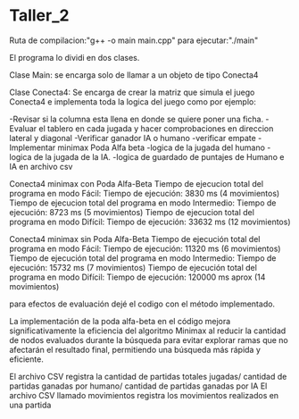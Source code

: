 # Taller_2

Ruta de compilacion:"g++ -o main main.cpp"
para ejecutar:"./main"

El programa lo dividi en dos clases.

Clase Main: se encarga solo de llamar a un objeto de tipo Conecta4

Clase Conecta4: Se encarga de crear la matriz que simula el juego Conecta4 e implementa toda la logica del juego como por ejemplo:

-Revisar si la columna esta llena en donde se quiere poner una ficha.
-Evaluar el tablero en cada jugada y hacer comprobaciones en direccion lateral y diagonal
-Verificar ganador IA o humano
-verificar empate
-Implementar minimax Poda Alfa beta
-logica de la jugada del humano
-logica de la jugada de la IA.
-logica de guardado de puntajes de Humano e IA en archivo csv

Conecta4 minimax con Poda Alfa-Beta
Tiempo de ejecucion total del programa en modo Fácil: Tiempo de ejecución: 3830 ms (4 movimientos)
Tiempo de ejecucion total del programa en modo Intermedio: Tiempo de ejecución: 8723 ms (5 movimientos)
Tiempo de ejecucion total del programa en modo Difícil: Tiempo de ejecución: 33632 ms (12 movimientos)

Conecta4 minimax sin Poda Alfa-Beta
Tiempo de ejecución total del programa en modo Fácil: Tiempo de ejecución: 11320 ms (6 movimientos)
Tiempo de ejecución total del programa en modo Intermedio: Tiempo de ejecución: 15732 ms (7 movimientos)
Tiempo de ejecución total del programa en modo Difícil: Tiempo de ejecución: 120000 ms aprox (14 movimientos)

para efectos de evaluación dejé el codigo con el método implementado.

La implementación de la poda alfa-beta en el código mejora significativamente la eficiencia del algoritmo Minimax al reducir la cantidad de nodos evaluados durante la búsqueda para evitar explorar ramas que no afectarán el resultado final, permitiendo una búsqueda más rápida y eficiente.

El archivo CSV registra la cantidad de partidas totales jugadas/ cantidad de partidas ganadas por humano/ cantidad de partidas ganadas por IA
El archivo CSV llamado movimientos registra los movimientos realizados en una partida


